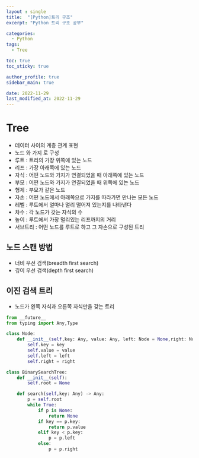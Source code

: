 ```yaml
---
layout : single
title:  "[Python]트리 구조"
excerpt: "Python 트리 구조 공부"

categories:
  - Python
tags:
  - Tree

toc: true
toc_sticky: true

author_profile: true
sidebar_main: true

date: 2022-11-29
last_modified_at: 2022-11-29
---
```


# Tree

- 데이터 사이의 계층 관계 표현
- 노드 와 가지 로 구성
- 루트 : 트리의 가장 위쪽에 있는 노드
- 리프 : 가장 아래쪽에 있는 노드
- 자식 : 어떤 노드와 가지가 연결되었을 때 아래쪽에 있는 노드
- 부모 : 어떤 노드와 가지가 연결되었을 때 위쪽에 있는 노드
- 형제 : 부모가 같은 노드
- 자손 : 어떤 노드에서 아래쪽으로 가지를 따라가면 만나는 모든 노드
- 레벨 : 루트에서 얼마나 멀리 떨어져 있는지를 나타낸다
- 차수 : 각 노드가 갖는 자식의 수
- 높이 : 루트에서 가장 멀리있는 리프까지의 거리
- 서브트리 : 어떤 노드를 루트로 하고 그 자손으로 구성된 트리

## 노드 스캔 방법

- 너비 우선 검색(breadth first search)
- 깊이 우선 검색(depth first search)

## 이진 검색 트리

- 노드가 왼쪽 자식과 오른쪽 자식만을 갖는 트리


```python
from __future__
from typing import Any,Type

class Node:
    def __init__(self,key: Any, value: Any, left: Node = None,right: Node = None):
        self.key = key
        self.value = value
        self.left = left
        self.right = right

class BinarySearchTree:
    def __init__(self):
        self.root = None

    def search(self,key: Any) -> Any:
        p = self.root
        while True:
            if p is None:
                return None
            if key == p.key:
                return p.value
            elif key < p.key:
                p = p.left
            else:
                p = p.right
```

